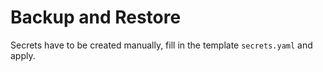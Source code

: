 # Backup and Restore

Secrets have to be created manually, fill in the template `secrets.yaml` and apply.